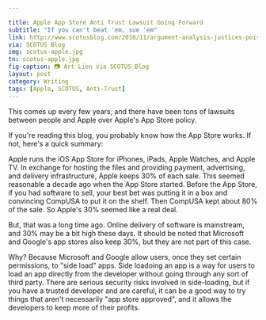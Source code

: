```yaml
---

title: Apple App Store Anti Trust Lawsuit Going Forward
subtitle: "If you can't beat 'em, sue 'em"
link: http://www.scotusblog.com/2018/11/argument-analysis-justices-poised-to-allow-antitrust-dispute-against-apple-over-apps-to-go-forward/
via: SCOTUS Blog
img: scotus-apple.jpg
tn: scotus-apple.jpg
fig-caption: 📷 Art Lien via SCOTUS Blog
layout: post
category: Writing
tags: [Apple, SCOTUS, Anti-Trust]
---
```


This comes up every few years, and there have been tons of lawsuits between people and Apple over Apple's App Store policy.

If you're reading this blog, you probably know how the App Store works. If not, here's a quick summary: 

Apple runs the iOS App Store for iPhones, iPads, Apple Watches, and Apple TV. In exchange for hosting the files and providing payment, advertising, and delivery infrastructure, Apple keeps 30% of each sale. This seemed reasonable a decade ago when the App Store started. Before the App Store, if you had software to sell, your best bet was putting it in a box and convincing CompUSA to put it on the shelf. Then CompUSA kept about 80% of the sale. So Apple's 30% seemed like a real deal.

But, that was a long time ago. Online delivery of software is mainstream, and 30% may be a bit high these days. It should be noted that Microsoft and Google's app stores also keep 30%, but they are not part of this case.

Why? Because Microsoft and Google allow users, once they set certain permissions, to "side load" apps. Side loadoing an app is a way for users to load an app directly from the developer without going through any sort of third party. There are serious security risks involved in side-loading, but if you have a trusted developer and are careful, it can be a good way to try things that aren't necessarily "app store approved", and it allows the developers to keep more of their profits.

